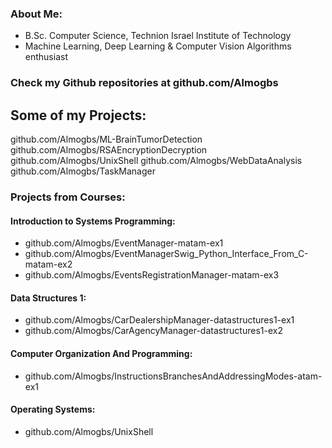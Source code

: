 
### About Me:
- B.Sc. Computer Science, Technion Israel Institute of Technology
- Machine Learning, Deep Learning & Computer Vision Algorithms enthusiast

### Check my Github repositories at github.com/Almogbs

## Some of my Projects:
github.com/Almogbs/ML-BrainTumorDetection
github.com/Almogbs/RSAEncryptionDecryption
github.com/Almogbs/UnixShell
github.com/Almogbs/WebDataAnalysis
github.com/Almogbs/TaskManager

### Projects from Courses:
#### Introduction to Systems Programming:
- github.com/Almogbs/EventManager-matam-ex1
- github.com/Almogbs/EventManagerSwig_Python_Interface_From_C-matam-ex2
- github.com/Almogbs/EventsRegistrationManager-matam-ex3

#### Data Structures 1:
- github.com/Almogbs/CarDealershipManager-datastructures1-ex1
- github.com/Almogbs/CarAgencyManager-datastructures1-ex2

#### Computer Organization And Programming:
- github.com/Almogbs/InstructionsBranchesAndAddressingModes-atam-ex1

#### Operating Systems:
- github.com/Almogbs/UnixShell
